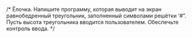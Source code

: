 /*
 Ёлочка.
Напишите программу, которая выводит на экран равнобедренный треугольник, заполненный символами решётки ‘#”.
Пусть высота треугольника вводится пользователем. Обеспечьте контроль ввода.
*/
